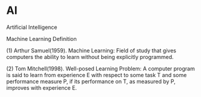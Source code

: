 # AI
Artificial Intelligence

Machine Learning Definition

(1) Arthur Samuel(1959). Machine Learning: Field of study that gives computers the ability to learn without being explicitly programmed.

(2) Tom Mitchell(1998). Well-posed Learning Problem: A computer program is said to learn from experience E with respect to some task T and some performance measure P, if its performance on T, as measured by P, improves with experience E.
